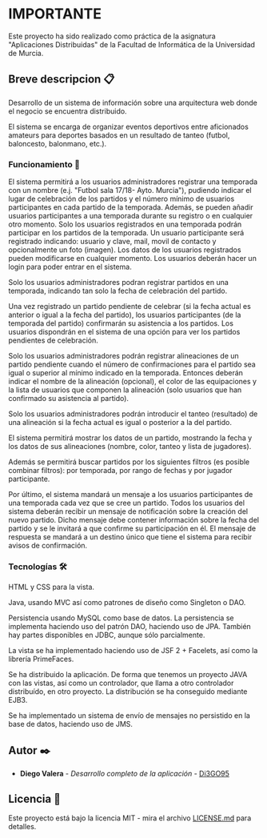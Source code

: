 ﻿# IMPORTANTE

Este proyecto ha sido realizado como práctica de la asignatura "Aplicaciones Distribuidas" de la Facultad de Informática de la Universidad de Murcia.

## Breve descripcion 📋

Desarrollo de un sistema de información sobre una arquitectura web donde el negocio se encuentra distribuido.

El sistema se encarga de organizar eventos deportivos entre aficionados amateurs para deportes basados en un resultado de tanteo (futbol, baloncesto, balonmano, etc.).

### Funcionamiento 🚀

El sistema permitirá a los usuarios administradores registrar una temporada con
un nombre (e.j. "Futbol sala 17/18- Ayto. Murcia"), pudiendo indicar el lugar de
celebración de los partidos y el número mínimo de usuarios participantes en cada
partido de la temporada. Además, se pueden añadir usuarios participantes a una
temporada durante su registro o en cualquier otro momento. Solo los usuarios
registrados en una temporada podrán participar en los partidos de la temporada.
Un usuario participante será registrado indicando: usuario y clave, mail, movil de
contacto y opcionalmente un foto (imagen). Los datos de los usuarios registrados
pueden modificarse en cualquier momento. Los usuarios deberán hacer un login para
poder entrar en el sistema.

Solo los usuarios administradores podran registrar partidos en una temporada,
indicando tan solo la fecha de celebración del partido.

Una vez registrado un partido pendiente de celebrar (si la fecha actual es anterior o
igual a la fecha del partido), los usuarios participantes (de la temporada del partido)
confirmarán su asistencia a los partidos. Los usuarios dispondrán en el sistema de
una opción para ver los partidos pendientes de celebración.

Solo los usuarios administradores podrán registrar alineaciones de un partido
pendiente cuando el número de confirmaciones para el partido sea igual o superior
al mínimo indicado en la temporada. Entonces deberán indicar el nombre de la
alineación (opcional), el color de las equipaciones y la lista de usuarios que
componen la alineación (solo usuarios que han confirmado su asistencia al partido).

Solo los usuarios administradores podrán introducir el tanteo (resultado) de una
alineación si la fecha actual es igual o posterior a la del partido.

El sistema permitirá mostrar los datos de un partido, mostrando la fecha y
los datos de sus alineaciones (nombre, color, tanteo y lista de jugadores).

Además se permitirá buscar partidos por los siguientes filtros (es posible combinar
filtros): por temporada, por rango de fechas y por jugador participante.

Por último, el sistema mandará un mensaje a los usuarios participantes de una temporada cada
vez que se cree un partido. Todos los usuarios del sistema deberán recibir un mensaje
de notificación sobre la creación del nuevo partido. Dicho mensaje debe contener
información sobre la fecha del partido y se le invitará a que confirme su
participación en él. El mensaje de respuesta se mandará a un destino único que tiene
el sistema para recibir avisos de confirmación.

### Tecnologías 🛠️

HTML y CSS para la vista.

Java, usando MVC así como patrones de diseño como Singleton o DAO.

Persistencia usando MySQL como base de datos. La persistencia se implementa haciendo uso del patrón DAO, haciendo
uso de JPA. También hay partes disponibles en JDBC, aunque sólo parcialmente.

La vista se ha implementado haciendo uso de JSF 2 + Facelets, así como la librería PrimeFaces.

Se ha distribuido la aplicación. De forma que tenemos un proyecto JAVA con las vistas, así como un controlador, que llama a otro controlador distribuído, en otro proyecto. La distribución se ha conseguido mediante EJB3.

Se ha implementado un sistema de envío de mensajes no persistido en la base de datos, haciendo uso de JMS.

## Autor ✒️

* **Diego Valera** - *Desarrollo completo de la aplicación* - [Di3GO95](https://github.com/Di3GO95/)

## Licencia 📄

Este proyecto está bajo la licencia MIT - mira el archivo [LICENSE.md](LICENSE.md) para detalles.
